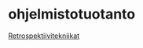 # ohjelmistotuotanto

[Retrospektiivitekniikat](https://github.com/millalin/ohjelmistotuotanto/blob/master/viikko5/retro.md)
